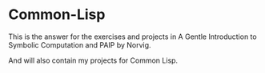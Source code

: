 # Common-Lisp

This is the answer for the exercises and projects in A Gentle Introduction to Symbolic Computation and PAIP by Norvig.

And will also contain my projects for Common Lisp.

